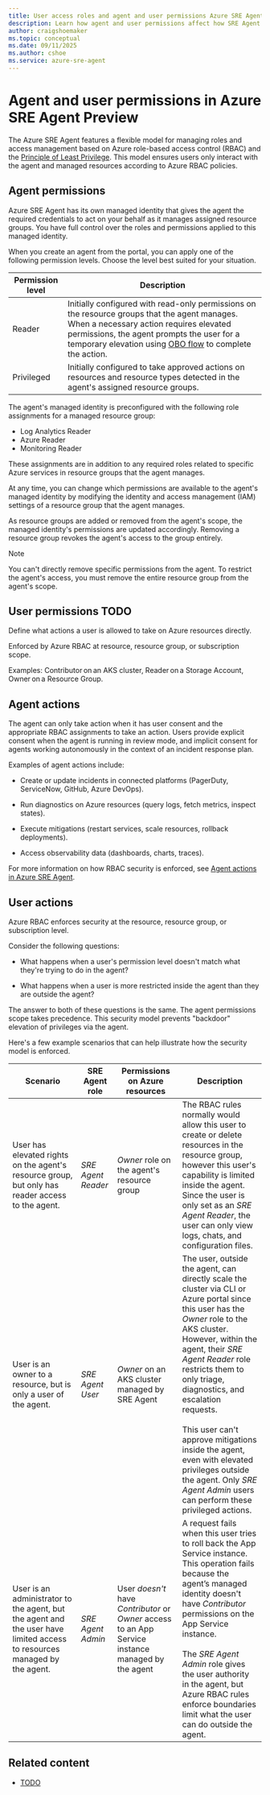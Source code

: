 ```yaml
---
title: User access roles and agent and user permissions Azure SRE Agent Preview
description: Learn how agent and user permissions affect how SRE Agent behaves.
author: craigshoemaker
ms.topic: conceptual
ms.date: 09/11/2025
ms.author: cshoe
ms.service: azure-sre-agent
---
```


# Agent and user permissions in Azure SRE Agent Preview

The Azure SRE Agent features a flexible model for managing roles and access management based on Azure role-based access control (RBAC) and the [Principle of Least Privilege](/entra/identity-platform/secure-least-privileged-access). This model ensures users only interact with the agent and managed resources according to Azure RBAC policies.

## Agent permissions

Azure SRE Agent has its own managed identity that gives the agent the required credentials to act on your behalf as it manages assigned resource groups. You have full control over the roles and permissions applied to this managed identity.

When you create an agent from the portal, you can apply one of the following permission levels. Choose the level best suited for your situation.

| Permission level | Description |
|---|---|
| Reader | Initially configured with read-only permissions on the resource groups that the agent manages. When a necessary action requires elevated permissions, the agent prompts the user for a temporary elevation using [OBO flow](/entra/identity-platform/v2-oauth2-on-behalf-of-flow) to complete the action. |
| Privileged | Initially configured to take approved actions on resources and resource types detected in the agent's assigned resource groups. |

The agent's managed identity is preconfigured with the following role assignments for a managed resource group:

- Log Analytics Reader
- Azure Reader
- Monitoring Reader

These assignments are in addition to any required roles related to specific Azure services in resource groups that the agent manages.

At any time, you can change which permissions are available to the agent's managed identity by modifying the identity and access management (IAM) settings of a resource group that the agent manages.

As resource groups are added or removed from the agent's scope, the managed identity's permissions are updated accordingly. Removing a resource group revokes the agent's access to the group entirely.

> [!NOTE]
> You can't directly remove specific permissions from the agent. To restrict the agent's access, you must remove the entire resource group from the agent's scope.

## User permissions TODO

Define what actions a user is allowed to take on Azure resources directly.  

Enforced by Azure RBAC at resource, resource group, or subscription scope.  

Examples: Contributor on an AKS cluster, Reader on a Storage Account, Owner on a Resource Group.

## Agent actions

The agent can only take action when it has user consent and the appropriate RBAC assignments to take an action. Users provide explicit consent when the agent is running in review mode, and implicit consent for agents working autonomously in the context of an incident response plan.

Examples of agent actions include:

- Create or update incidents in connected platforms (PagerDuty, ServiceNow, GitHub, Azure DevOps).

- Run diagnostics on Azure resources (query logs, fetch metrics, inspect states).

- Execute mitigations (restart services, scale resources, rollback deployments).

- Access observability data (dashboards, charts, traces).

For more information on how RBAC security is enforced, see [Agent actions in Azure SRE Agent](agent-actions.md).

## User actions

Azure RBAC enforces security at the resource, resource group, or subscription level.

Consider the following questions:

- What happens when a user's permission level doesn't match what they're trying to do in the agent?

- What happens when a user is more restricted inside the agent than they are outside the agent?

The answer to both of these questions is the same. The agent permissions scope takes precedence. This security model prevents "backdoor" elevation of privileges via the agent.

Here's a few example scenarios that can help illustrate how the security model is enforced.

| Scenario | SRE Agent role | Permissions on Azure resources | Description |
|---|---|---|---|
| User has elevated rights on the agent's resource group, but only has reader access to the agent. | *SRE Agent Reader* | *Owner* role on the agent's resource group | The RBAC rules normally would allow this user to create or delete resources in the resource group, however this user's capability is limited inside the agent. Since the user is only set as an *SRE Agent Reader*, the user can only view logs, chats, and configuration files. |
| User is an owner to a resource, but is only a user of the agent. | *SRE Agent User* | *Owner* on an AKS cluster managed by SRE Agent | The user, outside the agent, can directly scale the cluster via CLI or Azure portal since this user has the *Owner* role to the AKS cluster. However, within the agent, their *SRE Agent Reader* role restricts them to only triage, diagnostics, and escalation requests.<br><br>This user can't approve mitigations inside the agent, even with elevated privileges outside the agent. Only *SRE Agent Admin* users can perform these privileged actions. |
| User is an administrator to the agent, but the agent and the user have limited access to resources managed by the agent. | *SRE Agent Admin* | User *doesn't* have *Contributor* or *Owner* access to an App Service instance managed by the agent | A request fails when this user tries to roll back the App Service instance. This operation fails because the agent’s managed identity doesn't have *Contributor* permissions on the App Service instance.<br><br>The *SRE Agent Admin* role gives the user authority in the agent, but Azure RBAC rules enforce boundaries limit what the user can do outside the agent. |

## Related content

- [TODO](./roles-access-management.md)
